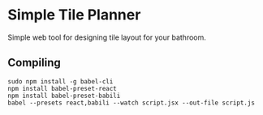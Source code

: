 # Simple Tile Planner

Simple web tool for designing tile layout for your bathroom.

## Compiling
```
sudo npm install -g babel-cli
npm install babel-preset-react
npm install babel-preset-babili
babel --presets react,babili --watch script.jsx --out-file script.js
```
